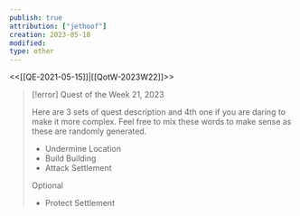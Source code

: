 ```yaml
---
publish: true
attribution: ["jethoof"]
creation: 2023-05-18
modified: 
type: other
---
```

<<[[QE-2021-05-15]]|[[QotW-2023W22]]>>
> [!error] Quest of the Week 21, 2023
> 
> Here are 3 sets of quest description and 4th one if you are daring to make it more complex. Feel free to mix these words to make sense as these are randomly generated.
> 
> -   Undermine Location
> -   Build Building
> -   Attack Settlement
> 
> Optional
> 
> -   Protect Settlement